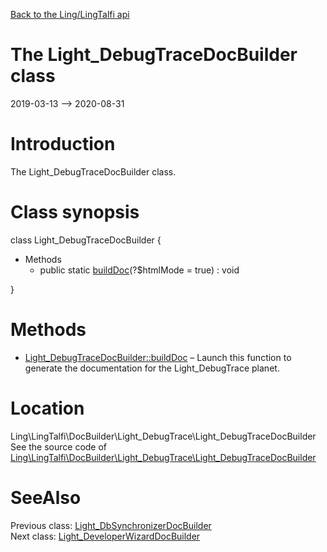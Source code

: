 [Back to the Ling/LingTalfi api](https://github.com/lingtalfi/LingTalfi/blob/master/doc/api/Ling/LingTalfi.md)



The Light_DebugTraceDocBuilder class
================
2019-03-13 --> 2020-08-31






Introduction
============

The Light_DebugTraceDocBuilder class.



Class synopsis
==============


class <span class="pl-k">Light_DebugTraceDocBuilder</span>  {

- Methods
    - public static [buildDoc](https://github.com/lingtalfi/LingTalfi/blob/master/doc/api/Ling/LingTalfi/DocBuilder/Light_DebugTrace/Light_DebugTraceDocBuilder/buildDoc.md)(?$htmlMode = true) : void

}






Methods
==============

- [Light_DebugTraceDocBuilder::buildDoc](https://github.com/lingtalfi/LingTalfi/blob/master/doc/api/Ling/LingTalfi/DocBuilder/Light_DebugTrace/Light_DebugTraceDocBuilder/buildDoc.md) &ndash; Launch this function to generate the documentation for the Light_DebugTrace planet.





Location
=============
Ling\LingTalfi\DocBuilder\Light_DebugTrace\Light_DebugTraceDocBuilder<br>
See the source code of [Ling\LingTalfi\DocBuilder\Light_DebugTrace\Light_DebugTraceDocBuilder](https://github.com/lingtalfi/LingTalfi/blob/master/DocBuilder/Light_DebugTrace/Light_DebugTraceDocBuilder.php)



SeeAlso
==============
Previous class: [Light_DbSynchronizerDocBuilder](https://github.com/lingtalfi/LingTalfi/blob/master/doc/api/Ling/LingTalfi/DocBuilder/Light_DbSynchronizer/Light_DbSynchronizerDocBuilder.md)<br>Next class: [Light_DeveloperWizardDocBuilder](https://github.com/lingtalfi/LingTalfi/blob/master/doc/api/Ling/LingTalfi/DocBuilder/Light_DeveloperWizard/Light_DeveloperWizardDocBuilder.md)<br>
